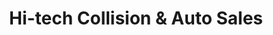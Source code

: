 ---
title: "Hi-tech Collision & Auto Sales"
url: /warren/hi-tech-collision-und-auto-sales/
shop: Autowerkstatt
---